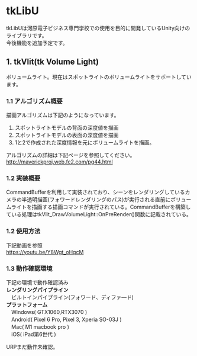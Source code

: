 # tkLibU
tkLibUは河原電子ビジネス専門学校での使用を目的に開発しているUnity向けのライブラリです。</br>
今後機能を追加予定です。

## 1. tkVlit(tk Volume Light)
ボリュームライト。現在はスポットライトのボリュームライトをサポートしています。
### 1.1 アルゴリズム概要

描画アルゴリズムは下記のようになっています。
1. スポットライトモデルの背面の深度値を描画
2. スポットライトモデルの表面の深度値を描画
3. 1と2で作成された深度情報を元にボリュームライトを描画。

アルゴリズムの詳細は下記ページを参照してください。</br>
http://maverickproj.web.fc2.com/pg44.html

### 1.2 実装概要
CommandBufferを利用して実装されており、シーンをレンダリングしているカメラの半透明描画(フォワードレンダリングのパス)が実行される直前にボリュームライトを描画する描画コマンドが実行されている。CommandBufferを構築している処理はtkVlit_DrawVolumeLight::OnPreRender()関数に記載されている。

### 1.2 使用方法
下記動画を参照</br>
https://youtu.be/Y8Wgt_oHqcM

### 1.3 動作確認環境
下記の環境で動作確認済み</br>
**レンダリングパイプライン**</br>
　ビルトインパイプライン(フォワード、ディファ―ド)</br>
**プラットフォーム**</br>
　Windows( GTX1060,RTX3070 )</br>
　Android( Pixel 6 Pro, Pixel 3, Xperia SO-03J )</br>
　Mac( M1 macbook pro )</br>
　iOS( iPad第6世代 )</br>

URPまだ動作未確認。</br>
